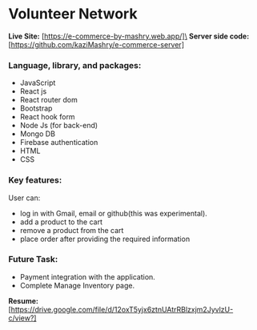 # Volunteer Network
**Live Site:** [https://e-commerce-by-mashry.web.app/]\
**Server side code:** [https://github.com/kaziMashry/e-commerce-server]

### Language, library, and packages:
- JavaScript
- React js
- React router dom
- Bootstrap
- React hook form
- Node Js (for back-end)
- Mongo DB
- Firebase authentication
- HTML
- CSS

### Key features:
User can:
- log in with Gmail, email or github(this was experimental).
- add a product to the cart 
- remove a product from the cart
- place order after providing the required information

### Future Task:
- Payment integration with the application.
- Complete Manage Inventory page.

**Resume:** [https://drive.google.com/file/d/12oxT5yjx6ztnUAtrRBlzxjm2JyvlzU-c/view?]
